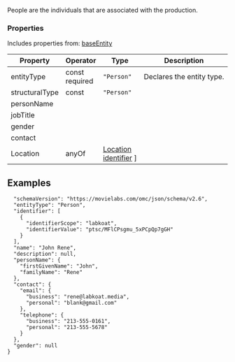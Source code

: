 People are the individuals that are associated with the production.
### Properties
Includes properties from: [baseEntity](../core/baseEntity.md)

| Property       | Operator          | Type                                                                           | Description               |
| -------------- | ----------------- | ------------------------------------------------------------------------------ | ------------------------- |
| entityType     | const<br>required | `"Person"`                                                                     | Declares the entity type. |
| structuralType | const             | `"Person"`                                                                     |                           |
| personName     |                   |                                                                                |                           |
| jobTitle       |                   |                                                                                |                           |
| gender         |                   |                                                                                |                           |
| contact        |                   |                                                                                |                           |
| Location       | anyOf             | [Location](./Location.md) <br>[identifier](../Utility/Utility.md#identifier) ] |                           |



## Examples

```JSON{  
  "schemaVersion": "https://movielabs.com/omc/json/schema/v2.6",  
  "entityType": "Person",  
  "identifier": [  
    {  
      "identifierScope": "labkoat",  
      "identifierValue": "ptsc/MFlCPsgmu_5xPCpQp7gGH"  
    }  
  ],  
  "name": "John Rene",  
  "description": null,  
  "personName": {  
    "firstGivenName": "John",  
    "familyName": "Rene"  
  },  
  "contact": {  
    "email": {  
      "business": "rene@labkoat.media",  
      "personal": "blank@gmail.com"  
    },  
    "telephone": {  
      "business": "213-555-0161",  
      "personal": "213-555-5678"  
    }  
  },  
  "gender": null  
}
```
